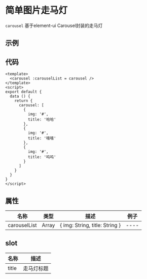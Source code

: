 # 简单图片走马灯
`carousel`
基于element-ui Carousel封装的走马灯

## 示例
<Demo>
  <ContentCardDemo />
</Demo>

## 代码
```vue
<template>
  <carousel :carouselList = carousel />
</template>
<script>
export default {
  data () {
    return {
      carousel: [
        {
          img: '#',
          title: '哈哈'
        },
        {
          img: '#',
          title: '嘻嘻'
        },
        {
          img: '#',
          title: '呜呜'
        }
      ]
    }
  }
}
</script>

```

## 属性
| 名称 | 类型 | 描述 | 例子|
| ---- | ---- | ---- | ---- |
| carouselList | Array | { img: String, title: String } | ---- |

## slot
| 名称 | 描述 |
| ---- | ---- |
| title | 走马灯标题 |
